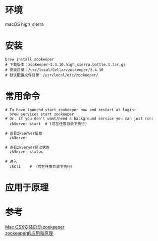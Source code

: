 # 环境
macOS high_sierra


# 安装
```shell
brew install zookeeper
# 下载版本：zookeeper-3.4.10.high_sierra.bottle.1.tar.gz
# 安装目录：/usr/local/Cellar/zookeeper/3.4.10
# 默认配置文件目录：/usr/local/etc/zookeeper/
```


# 常用命令
```shell
# To have launchd start zookeeper now and restart at login:
  brew services start zookeeper
# Or, if you don't want/need a background service you can just run:
  zkServer start  # (可在任意目录下执行)

# 查看zkServer信息
  zkServer

# 查看zkServer启动状态
  zkServer status
  
# 进入
  zkCli    # （可在任意目录下执行）
```

# 应用于原理



# 参考
[Mac OSX安装启动 zookeeper](https://www.cnblogs.com/phpdragon/p/5637943.html)  
[zookeeper的应用和原理](http://blog.csdn.net/gs80140/article/details/51496925)  

